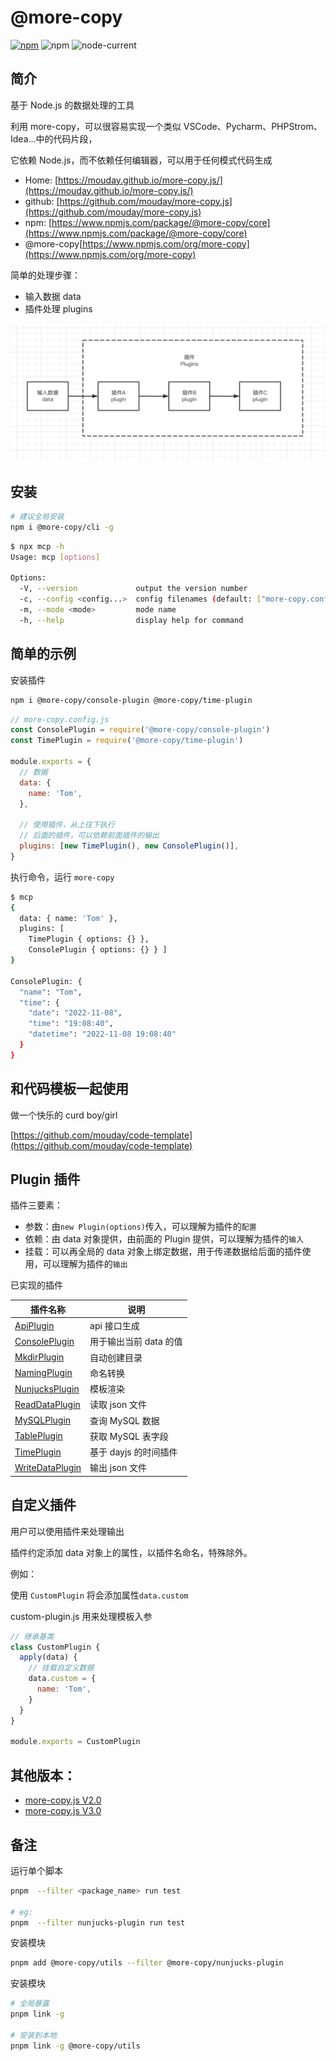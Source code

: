 # @more-copy

[![npm](https://img.shields.io/npm/v/@more-copy/core)](https://www.npmjs.com/package/@more-copy/core)
![npm](https://img.shields.io/npm/dw/@more-copy/core)
![node-current](https://img.shields.io/node/v/@more-copy/core)

## 简介

基于 Node.js 的数据处理的工具

利用 more-copy，可以很容易实现一个类似 VSCode、Pycharm、PHPStrom、Idea...中的代码片段，

它依赖 Node.js，而不依赖任何编辑器，可以用于任何模式代码生成

- Home: [https://mouday.github.io/more-copy.js/](https://mouday.github.io/more-copy.js/)
- github: [https://github.com/mouday/more-copy.js](https://github.com/mouday/more-copy.js)
- npm: [https://www.npmjs.com/package/@more-copy/core](https://www.npmjs.com/package/@more-copy/core)
- @more-copy[https://www.npmjs.com/org/more-copy](https://www.npmjs.com/org/more-copy)

简单的处理步骤：

- 输入数据 data
- 插件处理 plugins

![](/img/@more-copy:core.png)

## 安装

```bash
# 建议全局安装
npm i @more-copy/cli -g
```

```bash
$ npx mcp -h
Usage: mcp [options]

Options:
  -V, --version             output the version number
  -c, --config <config...>  config filenames (default: ["more-copy.config.js","more-copy.config.cjs"])
  -m, --mode <mode>         mode name
  -h, --help                display help for command
```

## 简单的示例

安装插件

```bash
npm i @more-copy/console-plugin @more-copy/time-plugin
```

```js
// more-copy.config.js
const ConsolePlugin = require('@more-copy/console-plugin')
const TimePlugin = require('@more-copy/time-plugin')

module.exports = {
  // 数据
  data: {
    name: 'Tom',
  },

  // 使用插件，从上往下执行
  // 后面的插件，可以依赖前面插件的输出
  plugins: [new TimePlugin(), new ConsolePlugin()],
}
```

执行命令，运行 `more-copy`

```bash
$ mcp
{
  data: { name: 'Tom' },
  plugins: [
    TimePlugin { options: {} },
    ConsolePlugin { options: {} } ]
}

ConsolePlugin: {
  "name": "Tom",
  "time": {
    "date": "2022-11-08",
    "time": "19:08:40",
    "datetime": "2022-11-08 19:08:40"
  }
}
```

## 和代码模板一起使用

做一个快乐的 curd boy/girl

[https://github.com/mouday/code-template](https://github.com/mouday/code-template)

## Plugin 插件

插件三要素：

- 参数：由`new Plugin(options)`传入，可以理解为插件的`配置`
- 依赖：由 data 对象提供，由前面的 Plugin 提供，可以理解为插件的`输入`
- 挂载：可以再全局的 data 对象上绑定数据，用于传递数据给后面的插件使用，可以理解为插件的`输出`

已实现的插件

| 插件名称                                      | 说明                   |
| --------------------------------------------- | ---------------------- |
| [ApiPlugin](packages/api-plugin)              | api 接口生成           |
| [ConsolePlugin](packages/console-plugin)      | 用于输出当前 data 的值 |
| [MkdirPlugin](packages/mkdir-plugin)          | 自动创建目录           |
| [NamingPlugin](packages/naming-plugin)        | 命名转换               |
| [NunjucksPlugin](packages/nunjucks-plugin)    | 模板渲染               |
| [ReadDataPlugin](packages/read-data-plugin)   | 读取 json 文件         |
| [MySQLPlugin](packages/read-mysql-plugin)     | 查询 MySQL 数据        |
| [TablePlugin](packages/table-plugin)          | 获取 MySQL 表字段      |
| [TimePlugin](packages/time-plugin)            | 基于 dayjs 的时间插件  |
| [WriteDataPlugin](packages/write-data-plugin) | 输出 json 文件         |

## 自定义插件

用户可以使用插件来处理输出

插件约定添加 data 对象上的属性，以插件名命名，特殊除外。

例如：

使用 `CustomPlugin` 将会添加属性`data.custom`

custom-plugin.js 用来处理模板入参

```js
// 继承基类
class CustomPlugin {
  apply(data) {
    // 挂载自定义数据
    data.custom = {
      name: 'Tom',
    }
  }
}

module.exports = CustomPlugin
```

## 其他版本：

- [more-copy.js V2.0](README-2.0.md)
- [more-copy.js V3.0](README-3.0.md)

## 备注

运行单个脚本
```bash
pnpm  --filter <package_name> run test

# eg:
pnpm  --filter nunjucks-plugin run test
```

安装模块
```bash
pnpm add @more-copy/utils --filter @more-copy/nunjucks-plugin
```

安装模块

```bash
# 全局暴露
pnpm link -g

# 安装到本地
pnpm link -g @more-copy/utils
```